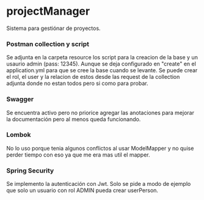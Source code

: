 # projectManager

Sistema para gestiónar de proyectos.

### Postman collection y script

Se adjunta en la carpeta resource los script para la creacion de la base y un usaurio admin (pass: 12345). Aunque se deja configurado en "create" en el application.yml para que se cree la base cuando se levante. Se puede crear el rol, el user y la relacion de estos desde las request de la collection adjunta donde no estan todos pero si como para probar.

### Swagger

Se encuentra activo pero no priorice agregar las anotaciones para mejorar la documentación pero al menos queda funcionando.

### Lombok

No lo uso porque tenia algunos conflictos al usar ModelMapper y no quise perder tiempo con eso ya que me era mas util el mapper.

### Spring Security

Se implemento la autenticación con Jwt. Solo se pide a modo de ejemplo que solo un usuario con rol ADMIN pueda crear userPerson.
